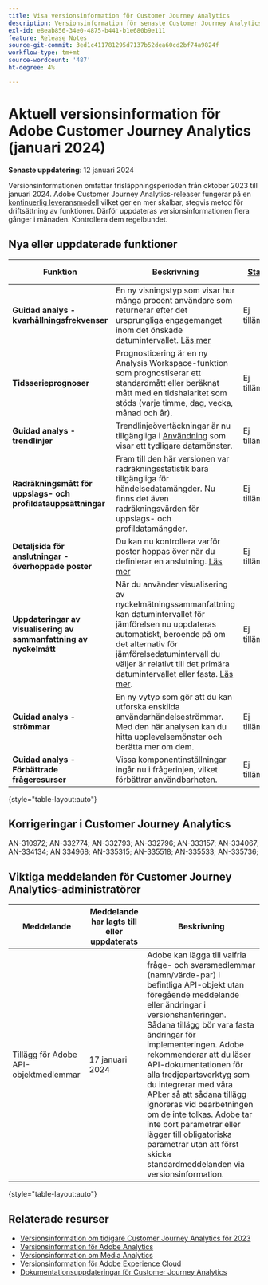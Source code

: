 ```yaml
---
title: Visa versionsinformation för Customer Journey Analytics
description: Versionsinformation för senaste Customer Journey Analytics
exl-id: e8eab856-34e0-4875-b441-b1e680b9e111
feature: Release Notes
source-git-commit: 3ed1c411781295d7137b52dea60cd2bf74a9824f
workflow-type: tm+mt
source-wordcount: '487'
ht-degree: 4%

---
```


# Aktuell versionsinformation för Adobe Customer Journey Analytics (januari 2024)

**Senaste uppdatering**: 12 januari 2024

Versionsinformationen omfattar frisläppningsperioden från oktober 2023 till januari 2024. Adobe Customer Journey Analytics-releaser fungerar på en [kontinuerlig leveransmodell](releases.md) vilket ger en mer skalbar, stegvis metod för driftsättning av funktioner. Därför uppdateras versionsinformationen flera gånger i månaden. Kontrollera dem regelbundet.

## Nya eller uppdaterade funktioner

| Funktion | Beskrivning | [Startar](releases.md) | [Allmän tillgänglighet](releases.md) |
| ----------- | ---------- | ------- | ---- |
| **Guidad analys - kvarhållningsfrekvenser** | En ny visningstyp som visar hur många procent användare som returnerar efter det ursprungliga engagemanget inom det önskade datumintervallet. [Läs mer](../guided-analysis/types/retention-rates.md) | Ej tillämpligt | 8 januari 2024 |
| **Tidsserieprognoser** | Prognosticering är en ny Analysis Workspace-funktion som prognostiserar ett standardmått eller beräknat mått med en tidshalaritet som stöds (varje timme, dag, vecka, månad och år). | Ej tillämpligt | 17 januari 2024 |
| **Guidad analys - trendlinjer** | Trendlinjeövertäckningar är nu tillgängliga i [Användning](/help/guided-analysis/types/usage.md) som visar ett tydligare datamönster. | Ej tillämpligt | 17 januari 2024 |
| **Radräkningsmått för uppslags- och profildatauppsättningar** | Fram till den här versionen var radräkningsstatistik bara tillgängliga för händelsedatamängder. Nu finns det även radräkningsvärden för uppslags- och profildatamängder. | Ej tillämpligt | 17 januari 2024 |
| **Detaljsida för anslutningar - överhoppade poster** | Du kan nu kontrollera varför poster hoppas över när du definierar en anslutning. [Läs mer](../connections/manage-connections.md) | Ej tillämpligt | 17 januari 2024 |
| **Uppdateringar av visualisering av sammanfattning av nyckelmått** | När du använder visualisering av nyckelmätningssammanfattning kan datumintervallet för jämförelsen nu uppdateras automatiskt, beroende på om det alternativ för jämförelsedatumintervall du väljer är relativt till det primära datumintervallet eller fasta. [Läs mer](/help/analysis-workspace/visualizations/key-metric.md). | Ej tillämpligt | 17 januari 2024 |
| **Guidad analys - strömmar** | En ny vytyp som gör att du kan utforska enskilda användarhändelseströmmar. Med den här analysen kan du hitta upplevelsemönster och berätta mer om dem. | Ej tillämpligt | 31 januari 2024 |
| **Guidad analys - Förbättrade frågeresurser** | Vissa komponentinställningar ingår nu i frågerinjen, vilket förbättrar användbarheten. | Ej tillämpligt | 31 januari 2024 |

{style="table-layout:auto"}

## Korrigeringar i Customer Journey Analytics

AN-310972; AN-332774; AN-332793; AN-332796; AN-333157; AN-334067; AN-334134; AN 334968; AN-335315; AN-335518; AN-335533; AN-335736;

## Viktiga meddelanden för Customer Journey Analytics-administratörer

| Meddelande | Meddelande har lagts till eller uppdaterats | Beskrivning |
| --- | --- | --- |
| Tillägg för Adobe API-objektmedlemmar | 17 januari 2024 | Adobe kan lägga till valfria fråge- och svarsmedlemmar (namn/värde-par) i befintliga API-objekt utan föregående meddelande eller ändringar i versionshanteringen. Sådana tillägg bör vara fasta ändringar för implementeringen. Adobe rekommenderar att du läser API-dokumentationen för alla tredjepartsverktyg som du integrerar med våra API:er så att sådana tillägg ignoreras vid bearbetningen om de inte tolkas. Adobe tar inte bort parametrar eller lägger till obligatoriska parametrar utan att först skicka standardmeddelanden via versionsinformation. |

{style="table-layout:auto"}

## Relaterade resurser

* [Versionsinformation om tidigare Customer Journey Analytics för 2023](/help/release-notes/2023.md)
* [Versionsinformation för Adobe Analytics](https://experienceleague.adobe.com/docs/analytics/release-notes/latest.html?lang=en)
* [Versionsinformation om Media Analytics](https://experienceleague.adobe.com/docs/media-analytics/using/additional-resources/release-notes.html)
* [Versionsinformation för Adobe Experience Cloud](https://experienceleague.adobe.com/docs/release-notes/experience-cloud/current.html)
* [Dokumentationsuppdateringar för Customer Journey Analytics](/help/release-notes/doc-changes.md)
